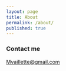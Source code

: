 ```yaml
---
layout: page
title: About
permalink: /about/
published: true
---
```



### Contact me

[Mvaillette@gmail.com](mailto:mvaillette@gmail.com)
